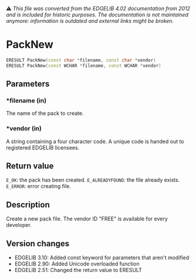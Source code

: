 :warning: _This file was converted from the EDGELIB 4.02 documentation from 2012 and is included for historic purposes. The documentation is not maintained anymore: information is outdated and external links might be broken._

# PackNew


```c++
ERESULT PackNew(const char *filename, const char *vendor) 
ERESULT PackNew(const WCHAR *filename, const WCHAR *vendor)
```

## Parameters
### *filename (in)
The name of the pack to create.

### *vendor (in)
A string containing a four character code. A unique code is handed out to registered EDGELIB licensees.

## Return value
`E_OK`: the pack has been created. 
`E_ALREADYFOUND`: the file already exists. 
`E_ERROR`: error creating file.

## Description
Create a new pack file. The vendor ID "FREE" is available for every developer.

## Version changes
- EDGELIB 3.10: Added const keyword for parameters that aren't modified 
- EDGELIB 2.90: Added Unicode overloaded function 
- EDGELIB 2.51: Changed the return value to ERESULT

